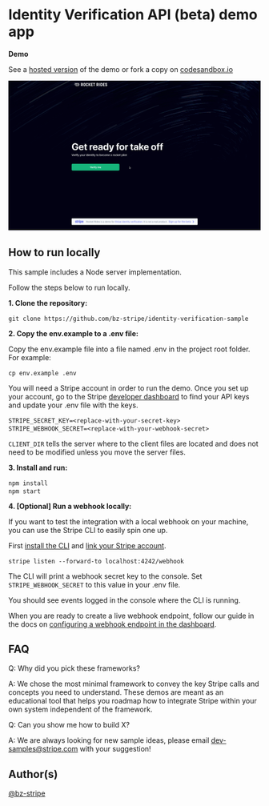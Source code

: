# Identity Verification API (beta) demo app

**Demo**

See a [hosted version](https://khw77.sse.codesandbox.io/) of the demo or fork a copy on [codesandbox.io](https://codesandbox.io/s/stripe-identity-verification-v2-khw77)

![demo app recording](./screenshots/demo_app.gif)

## How to run locally

This sample includes a Node server implementation. 

Follow the steps below to run locally.

**1. Clone the repository:**

```
git clone https://github.com/bz-stripe/identity-verification-sample
```

**2. Copy the env.example to a .env file:**

Copy the env.example file into a file named .env in the project root folder. For example:

```
cp env.example .env
```

You will need a Stripe account in order to run the demo. Once you set up your account, go to the Stripe [developer dashboard](https://stripe.com/docs/development#api-keys) to find your API keys and update your .env file with the keys.

```
STRIPE_SECRET_KEY=<replace-with-your-secret-key>
STRIPE_WEBHOOK_SECRET=<replace-with-your-webhook-secret>
```

`CLIENT_DIR` tells the server where to the client files are located and does not need to be modified unless you move the server files.

**3. Install and run:**
```
npm install
npm start
```

**4. [Optional] Run a webhook locally:**

If you want to test the integration with a local webhook on your machine, you can use the Stripe CLI to easily spin one up.

First [install the CLI](https://stripe.com/docs/stripe-cli) and [link your Stripe account](https://stripe.com/docs/stripe-cli#link-account).

```
stripe listen --forward-to localhost:4242/webhook
```

The CLI will print a webhook secret key to the console. Set `STRIPE_WEBHOOK_SECRET` to this value in your .env file.

You should see events logged in the console where the CLI is running.

When you are ready to create a live webhook endpoint, follow our guide in the docs on [configuring a webhook endpoint in the dashboard](https://stripe.com/docs/webhooks/setup#configure-webhook-settings). 


## FAQ
Q: Why did you pick these frameworks?

A: We chose the most minimal framework to convey the key Stripe calls and concepts you need to understand. These demos are meant as an educational tool that helps you roadmap how to integrate Stripe within your own system independent of the framework.

Q: Can you show me how to build X?

A: We are always looking for new sample ideas, please email dev-samples@stripe.com with your suggestion!

## Author(s)
[@bz-stripe](https://twitter.com/atav32)
